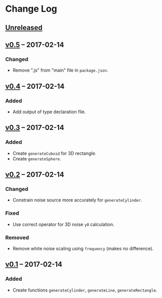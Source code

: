 # Change Log

## [Unreleased]

## [v0.5] – 2017-02-14
### Changed
- Remove ".js" from "main" file in `package.json`.

## [v0.4] – 2017-02-14
### Added
- Add output of type declaration file.

## [v0.3] – 2017-02-14
### Added
- Create `generateCuboid` for 3D rectangle.
- Create `generateSphere`.

## [v0.2] – 2017-02-14
### Changed
- Constrain noise source more accurately for `generateCylinder`.

### Fixed
- Use correct operator for 3D noise `y0` calculation.

### Removed
- Remove white noise scaling using `frequency` (makes no difference).

## [v0.1] – 2017-02-14
### Added
- Create functions `generateCylinder`, `generateLine`, `generateRectangle`.

[Unreleased]: https://github.com/joshforisha/fractal-noise-js/compare/v0.5...HEAD
[v0.5]: https://github.com/joshforisha/fractal-noise-js/compare/v0.4...v0.5
[v0.4]: https://github.com/joshforisha/fractal-noise-js/compare/v0.3...v0.4
[v0.3]: https://github.com/joshforisha/fractal-noise-js/compare/v0.2...v0.3
[v0.2]: https://github.com/joshforisha/fractal-noise-js/compare/v0.1...v0.2
[v0.1]: https://github.com/joshforisha/fractal-noise-js/releases/tag/v0.1
